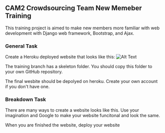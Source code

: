 ## CAM2 Crowdsourcing Team New Memeber Training

This training project is aimed to make new members more familiar with web development with Django web framework, Bootstrap, and Ajax. 

### General Task

Create a Heroku deployed website that looks like this: 
![Alt Text](https://github.com/PurdueCAM2Project/Crowdsourcing/blob/training/Crowdsourcing_training/Todo_list.gif)

The training branch has a skeleton folder. You should copy this folder to your own GitHub repository. 

The final wesbite should be depolyed on heroku. Create your own account if you don't have one. 

### Breakdown Task

There are many ways to create a website looks like this. Use your imagination and Google to make your website funcitonal and look the same. 

When you are finished the website, deploy your website 
